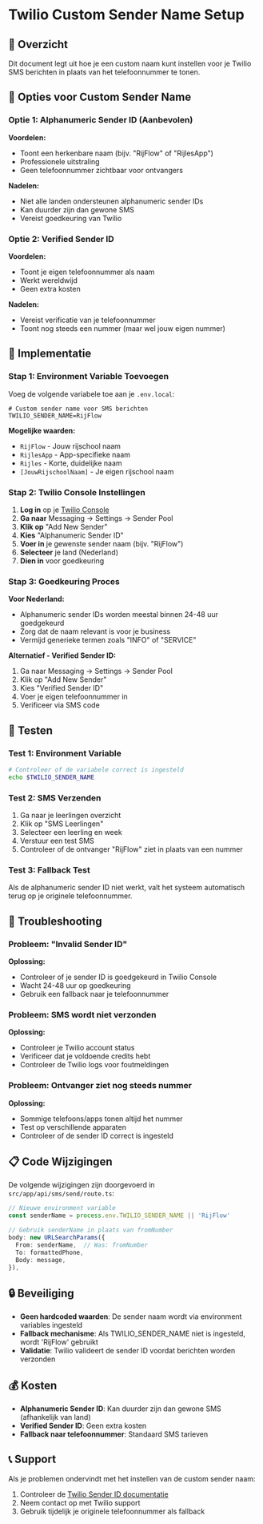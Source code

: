 # Twilio Custom Sender Name Setup

## 🎯 Overzicht

Dit document legt uit hoe je een custom naam kunt instellen voor je Twilio SMS berichten in plaats van het telefoonnummer te tonen.

## 📱 Opties voor Custom Sender Name

### Optie 1: Alphanumeric Sender ID (Aanbevolen)

**Voordelen:**
- Toont een herkenbare naam (bijv. "RijFlow" of "RijlesApp")
- Professionele uitstraling
- Geen telefoonnummer zichtbaar voor ontvangers

**Nadelen:**
- Niet alle landen ondersteunen alphanumeric sender IDs
- Kan duurder zijn dan gewone SMS
- Vereist goedkeuring van Twilio

### Optie 2: Verified Sender ID

**Voordelen:**
- Toont je eigen telefoonnummer als naam
- Werkt wereldwijd
- Geen extra kosten

**Nadelen:**
- Vereist verificatie van je telefoonnummer
- Toont nog steeds een nummer (maar wel jouw eigen nummer)

## 🔧 Implementatie

### Stap 1: Environment Variable Toevoegen

Voeg de volgende variabele toe aan je `.env.local`:

```env
# Custom sender name voor SMS berichten
TWILIO_SENDER_NAME=RijFlow
```

**Mogelijke waarden:**
- `RijFlow` - Jouw rijschool naam
- `RijlesApp` - App-specifieke naam
- `Rijles` - Korte, duidelijke naam
- `[JouwRijschoolNaam]` - Je eigen rijschool naam

### Stap 2: Twilio Console Instellingen

1. **Log in** op je [Twilio Console](https://console.twilio.com/)
2. **Ga naar** Messaging → Settings → Sender Pool
3. **Klik op** "Add New Sender"
4. **Kies** "Alphanumeric Sender ID"
5. **Voer in** je gewenste sender naam (bijv. "RijFlow")
6. **Selecteer** je land (Nederland)
7. **Dien in** voor goedkeuring

### Stap 3: Goedkeuring Proces

**Voor Nederland:**
- Alphanumeric sender IDs worden meestal binnen 24-48 uur goedgekeurd
- Zorg dat de naam relevant is voor je business
- Vermijd generieke termen zoals "INFO" of "SERVICE"

**Alternatief - Verified Sender ID:**
1. Ga naar Messaging → Settings → Sender Pool
2. Klik op "Add New Sender"
3. Kies "Verified Sender ID"
4. Voer je eigen telefoonnummer in
5. Verificeer via SMS code

## 🧪 Testen

### Test 1: Environment Variable

```bash
# Controleer of de variabele correct is ingesteld
echo $TWILIO_SENDER_NAME
```

### Test 2: SMS Verzenden

1. Ga naar je leerlingen overzicht
2. Klik op "SMS Leerlingen"
3. Selecteer een leerling en week
4. Verstuur een test SMS
5. Controleer of de ontvanger "RijFlow" ziet in plaats van een nummer

### Test 3: Fallback Test

Als de alphanumeric sender ID niet werkt, valt het systeem automatisch terug op je originele telefoonnummer.

## 🐛 Troubleshooting

### Probleem: "Invalid Sender ID"

**Oplossing:**
- Controleer of je sender ID is goedgekeurd in Twilio Console
- Wacht 24-48 uur op goedkeuring
- Gebruik een fallback naar je telefoonnummer

### Probleem: SMS wordt niet verzonden

**Oplossing:**
- Controleer je Twilio account status
- Verificeer dat je voldoende credits hebt
- Controleer de Twilio logs voor foutmeldingen

### Probleem: Ontvanger ziet nog steeds nummer

**Oplossing:**
- Sommige telefoons/apps tonen altijd het nummer
- Test op verschillende apparaten
- Controleer of de sender ID correct is ingesteld

## 📋 Code Wijzigingen

De volgende wijzigingen zijn doorgevoerd in `src/app/api/sms/send/route.ts`:

```typescript
// Nieuwe environment variable
const senderName = process.env.TWILIO_SENDER_NAME || 'RijFlow'

// Gebruik senderName in plaats van fromNumber
body: new URLSearchParams({
  From: senderName,  // Was: fromNumber
  To: formattedPhone,
  Body: message,
}),
```

## 🔒 Beveiliging

- **Geen hardcoded waarden**: De sender naam wordt via environment variables ingesteld
- **Fallback mechanisme**: Als TWILIO_SENDER_NAME niet is ingesteld, wordt 'RijFlow' gebruikt
- **Validatie**: Twilio valideert de sender ID voordat berichten worden verzonden

## 💰 Kosten

- **Alphanumeric Sender ID**: Kan duurder zijn dan gewone SMS (afhankelijk van land)
- **Verified Sender ID**: Geen extra kosten
- **Fallback naar telefoonnummer**: Standaard SMS tarieven

## 📞 Support

Als je problemen ondervindt met het instellen van de custom sender naam:

1. Controleer de [Twilio Sender ID documentatie](https://www.twilio.com/docs/messaging/services/sender-pool)
2. Neem contact op met Twilio support
3. Gebruik tijdelijk je originele telefoonnummer als fallback 